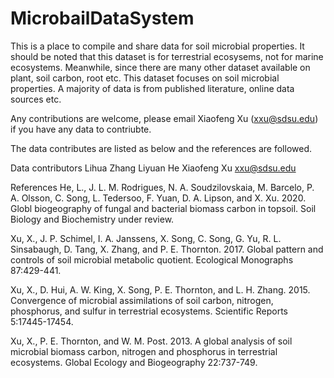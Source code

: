 # MicrobailDataSystem
This is a place to compile and share data for soil microbial properties. It should be noted that this dataset is for terrestrial ecosysems, not for marine ecosystems. Meanwhile, since there are many other dataset available on plant, soil carbon, root etc. This dataset focuses on soil microbial properties. A majority of data is from published literature, online data sources etc. 

Any contributions are welcome, please email Xiaofeng Xu (xxu@sdsu.edu) if you have any data to contriubte.

The data contributes are listed as below and the references are followed.

Data contributors
Lihua Zhang 
Liyuan He 
Xiaofeng Xu xxu@sdsu.edu


References
He, L., J. L. M. Rodrigues, N. A. Soudzilovskaia, M. Barcelo, P. A. Olsson, C. Song, L. Tedersoo, F. Yuan, D. A. Lipson, and X. Xu. 2020. Globl biogeography of fungal and bacterial biomass carbon in topsoil. Soil Biology and Biochemistry under review.

Xu, X., J. P. Schimel, I. A. Janssens, X. Song, C. Song, G. Yu, R. L. Sinsabaugh, D. Tang, X. Zhang, and P. E. Thornton. 2017. Global pattern and controls of soil microbial metabolic quotient. Ecological Monographs 87:429-441.

Xu, X., D. Hui, A. W. King, X. Song, P. E. Thornton, and L. H. Zhang. 2015. Convergence of microbial assimilations of soil carbon, nitrogen, phosphorus, and sulfur in terrestrial ecosystems. Scientific Reports 5:17445-17454.

Xu, X., P. E. Thornton, and W. M. Post. 2013. A global analysis of soil microbial biomass carbon, nitrogen and phosphorus in terrestrial ecosystems. Global Ecology and Biogeography 22:737-749.
